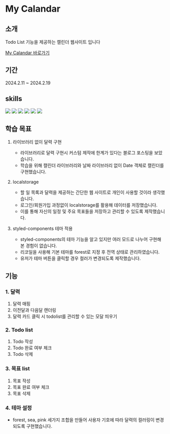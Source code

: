# My Calandar

## 소개

Todo List 기능을 제공하는 캘린더 웹사이트 입니다

<a href="mycalendar-eight.vercel.app">My Calandar 바로가기</a> 

## 기간

2024.2.11 ~ 2024.2.19

## skills
<div style ={{display:"flex"}}>
  <img src="https://img.shields.io/badge/TypeScript-3178C6?style=flat-square&logo=typescript&logoColor=black"/>
<img src="https://img.shields.io/badge/React-61DAFB?style=flat-square&logo=React&logoColor=black"/>
  <img src="https://img.shields.io/badge/Recoil-3578E5?style=flat-square&logo=recoil&logoColor=black"/>
<img src="https://img.shields.io/badge/styled-components-DB7093?style=flat-square&logo=styled-components&logoColor=white"/>
  <img src="https://img.shields.io/badge/Vite-646CFF?style=flat-square&logo=vite&logoColor=black"/>
  <img src="https://img.shields.io/badge/vercel-000000?style=flat-square&logo=vercel&logoColor=white"/>


## 학습 목표

1) 라이브러리 없이 달력 구현
   - 라이브러리로 달력 구현시 커스텀 제작에 한계가 있다는 블로그 포스팅을 보았습니다.
   - 학습을 위해 캘린더 라이브러리와 날짜 라이브러리 없이 Date 객체로 캘린더를 구현했습니다.

2) localstorage
    - 할 일 목록과 달력을 제공하는 간단한 웹 사이트로 개인이 사용할 것이라 생각했습니다.
    - 로그인/회원가입 과정없이 localstorage를 활용해 데이터를 저장했습니다.
    - 이를 통해 자신의 일정 및 주요 목표들을 저장하고 관리할 수 있도록 제작했습니다.
  
3) styled-components 테마 적용
     - styled-components의 테마 기능을 알고 있지만 여러 모드로 나누어 구현해본 경험이 없습니다.
     - 리코일을 사용해 기본 테마를 forest로 지정 후 전역 상태로 관리하였습니다.
     - 유저가 테마 버튼을 클릭할 경우 컬러가 변경되도록 제작했습니다.

## 기능

### 1. 달력

1) 달력 매핑
2) 이전달과 다음달 랜더링
3) 달력 카드 클릭 시 todolist를 관리할 수 있는 모달 띄우기


### 2. Todo list

1) Todo 작성
2) Todo 완료 여부 체크
3) Todo 삭제


### 3. 목표 list
1) 목표 작성
2) 목표 완료 여부 체크
3) 목표 삭제


### 4. 테마 설정
- forest, sea, pink 세가지 조합을 만들어 사용자 기호에 따라 달력의 컬러링이 변경되도록 구현했습니다.
